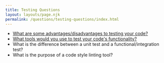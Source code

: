 ```yaml
---
title: Testing Questions
layout: layouts/page.njk
permalink: /questions/testing-questions/index.html
---
```


* [What are some advantages/disadvantages to testing your code?](../answers/Answers-To-Testing-Questions/1-What-are-some-advantagesdisadvantages-to-testing-your-code.md)
* [What tools would you use to test your code's functionality?](../answers/Answers-To-Testing-Questions/2-What-tools-would-you-use-to-test-your-codes-functionality.md)
* What is the difference between a unit test and a functional/integration test?
* What is the purpose of a code style linting tool?
